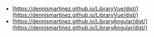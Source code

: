 * [https://dennismartinez.github.io/LibraryVue/dist/](https://dennismartinez.github.io/LibraryVue/dist/)
* [https://dennismartinez.github.io/LibraryAngular/dist/](https://dennismartinez.github.io/LibraryAngular/dist/)
